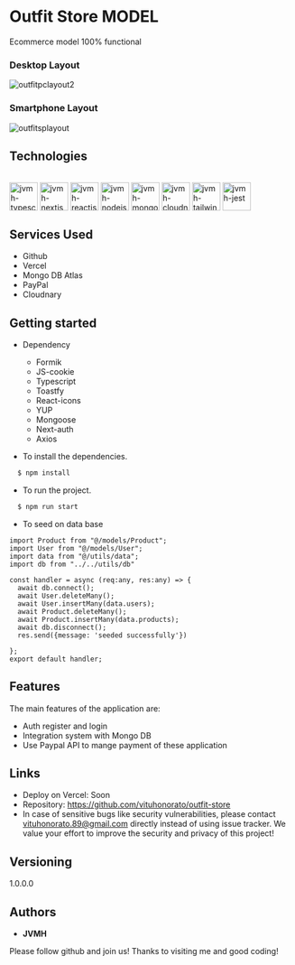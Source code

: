 # Outfit Store MODEL
Ecommerce model 100% functional 


### Desktop Layout
![outfitpclayout2](https://github.com/vituhonorato/outfit-store/assets/101150943/49bc5841-a3fa-4fde-9402-7d016d51597a)


### Smartphone Layout
![outfitsplayout](https://github.com/vituhonorato/outfit-store/assets/101150943/2f4f9cb6-5b37-4e50-92c1-44100fddcfd2)

## Technologies



<div style="display: inline_block"><br/>
  <img align="center" alt="jvmh-typescript" height="50" width="50" src="https://cdn.jsdelivr.net/gh/devicons/devicon/icons/typescript/typescript-original.svg" />
  <img align="center" alt="jvmh-nextjs" height="50" width="50" src="https://cdn.jsdelivr.net/gh/devicons/devicon/icons/nextjs/nextjs-original.svg" />
<img align="center" alt="jvmh-reactjs" height="50" width="50" src="https://cdn.jsdelivr.net/gh/devicons/devicon/icons/react/react-original.svg" />
 <img align="center" alt="jvmh-nodejs" height="50" width="50" src="https://cdn.jsdelivr.net/gh/devicons/devicon/icons/nodejs/nodejs-plain.svg" />
<img align="center" alt="jvmh-mongodb" height="50" width="50" src="https://cdn.jsdelivr.net/gh/devicons/devicon/icons/mongodb/mongodb-plain.svg" />
  <img align="center" alt="jvmh-cloudnary" height="50" width="50" src="https://res.cloudinary.com/diypdepuw/image/upload/v1699044264/cloudinary_ckujxh.png" />
<img align="center" alt="jvmh-tailwindcss" height="50" width="50" src="https://cdn.jsdelivr.net/gh/devicons/devicon/icons/tailwindcss/tailwindcss-plain.svg" />
<img align="center" alt="jvmh-jest" height="50" width="50" src="https://cdn.jsdelivr.net/gh/devicons/devicon/icons/jest/jest-plain.svg" />




</div>



## Services Used

* Github
* Vercel
* Mongo DB Atlas
* PayPal
* Cloudnary

## Getting started

* Dependency
  - Formik
  - JS-cookie
  - Typescript
  - Toastfy
  - React-icons
  - YUP
  - Mongoose
  - Next-auth
  - Axios
  
* To install the dependencies.
```bash
  $ npm install
  ```
  
* To run the project.
```bash
  $ npm run start
  ```

* To seed on data base
```
import Product from "@/models/Product";
import User from "@/models/User";
import data from "@/utils/data";
import db from "../../utils/db"

const handler = async (req:any, res:any) => {
  await db.connect();
  await User.deleteMany();
  await User.insertMany(data.users);
  await Product.deleteMany();
  await Product.insertMany(data.products);
  await db.disconnect();
  res.send({message: 'seeded successfully'})

};
export default handler;
```







## Features

The main features of the application are:
 - Auth register and login
 - Integration system with Mongo DB
 - Use Paypal API to mange payment of these application

## Links
  - Deploy on Vercel: Soon 
  - Repository: https://github.com/vituhonorato/outfit-store
  - In case of sensitive bugs like security vulnerabilities, please contact
    vituhonorato.89@gmail.com directly instead of using issue tracker. We value your effort
    to improve the security and privacy of this project!

  ## Versioning

  1.0.0.0


  ## Authors

  * **JVMH** 

  Please follow github and join us!
  Thanks to visiting me and good coding!
